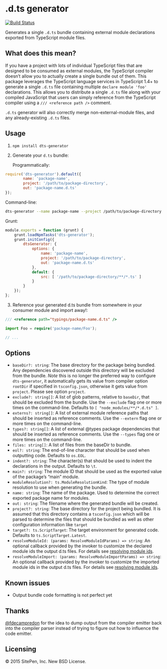 .d.ts generator
===============

[![Build Status](https://travis-ci.org/SitePen/dts-generator.svg?branch=master)](https://travis-ci.org/SitePen/dts-generator)

Generates a single `.d.ts` bundle containing external module declarations exported from TypeScript module files.

## What does this mean?

If you have a project with lots of individual TypeScript files that are designed to be consumed as external modules,
the TypeScript compiler doesn’t allow you to actually create a single bundle out of them. This package leverages the
TypeScript language services in TypeScript 1.4+ to generate a single `.d.ts` file containing multiple
`declare module 'foo'` declarations. This allows you to distribute a single `.d.ts` file along with your compiled
JavaScript that users can simply reference from the TypeScript compiler using a `/// <reference path />` comment.

`.d.ts` generator will also correctly merge non-external-module files, and any already-existing `.d.ts` files.

## Usage

1. `npm install dts-generator`

2. Generate your `d.ts` bundle:

   Programmatically:

```js
require('dts-generator').default({
		name: 'package-name',
		project: '/path/to/package-directory',
		out: 'package-name.d.ts'
});
```

   Command-line:

```bash
dts-generator --name package-name --project /path/to/package-directory --out package-name.d.ts
```

   Grunt:

```js
module.exports = function (grunt) {
	grunt.loadNpmTasks('dts-generator');
	grunt.initConfig({
		dtsGenerator: {
			options: {
				name: 'package-name',
				project: '/path/to/package-directory',
				out: 'package-name.d.ts'
			},
			default: {
				src: [ '/path/to/package-directory/**/*.ts' ]
			}
		}
	});
};
```

3. Reference your generated d.ts bundle from somewhere in your consumer module and import away!:

```ts
/// <reference path="typings/package-name.d.ts" />

import Foo = require('package-name/Foo');

// ...
```

## Options

* `baseDir?: string`: The base directory for the package being bundled. Any dependencies discovered outside this
  directory will be excluded from the bundle.  *Note* this is no longer the preferred way to configure `dts-generator`, 
  it automatically gets its value from compiler option `rootDir` if specified in `tsconfig.json`, otherwise it gets value from `project`. Please see option `project`.
* `exclude?: string[]`: A list of glob patterns, relative to `baseDir`, that should be excluded from the bundle. Use
  the `--exclude` flag one or more times on the command-line. Defaults to `[ "node_modules/**/*.d.ts" ]`.
* `externs?: string[]`: A list of external module reference paths that should be inserted as reference comments. Use
  the `--extern` flag one or more times on the command-line.
* `types?: string[]`: A list of external @types package dependencies that should be inserted as reference comments. Use
  the `--types` flag one or more times on the command-line.
* `files: string[]`: A list of files from the baseDir to bundle.
* `eol?: string`: The end-of-line character that should be used when outputting code. Defaults to `os.EOL`.
* `indent?: string`: The character(s) that should be used to indent the declarations in the output. Defaults to `\t`.
* `main?: string`: The module ID that should be used as the exported value of the package’s “main” module.
* `moduleResolution?: ts.ModuleResolutionKind`: The type of module resolution to use when generating the bundle.
* `name: string`: The name of the package. Used to determine the correct exported package name for modules.
* `out: string`: The filename where the generated bundle will be created.
* `project?: string`: The base directory for the project being bundled.  It is assumed that this directory contains a `tsconfig.json` which will be parsed to determine the files that should be bundled as well as other configuration information like `target`
* `target?: ts.ScriptTarget`: The target environment for generated code. Defaults to `ts.ScriptTarget.Latest`.
* `resolveModuleId: (params: ResolveModuleIdParams) => string`: An optional callback provided by the invoker to customize the declared module ids the output d.ts files. For details see [resolving module ids](docs/resolving-module-ids.md).
* `resolveModuleImport: (params: ResolveModuleImportParams) => string`: An optional callback provided by the invoker to customize the imported module ids in the output d.ts files. For details see [resolving module ids](docs/resolving-module-ids.md).

## Known issues

* Output bundle code formatting is not perfect yet

## Thanks

[@fdecampredon](https://github.com/fdecampredon) for the idea to dump output from the compiler emitter back into the compiler parser instead of trying to
figure out how to influence the code emitter.

## Licensing

© 2015 SitePen, Inc. New BSD License.
